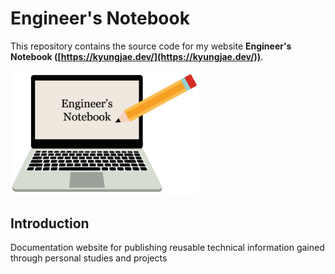 # Engineer's Notebook

This repository contains the source code for my website **Engineer's Notebook ([https://kyungjae.dev/](https://kyungjae.dev/))**.



<img src="./img/wallpaper.png" alt="wallpaper" width="300">



## Introduction

Documentation website for publishing reusable technical information gained through personal studies and projects
